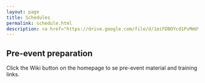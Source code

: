 ```yaml
---
layout: page
title: Schedules 
permalink: schedule.html
description: <a href="https://drive.google.com/file/d/1miFDBOYcd1PvMmUYHbFt8XhSh-EjXeU4/view?usp=sharing">Schedule</a> (August 20-27, 2020)
---
```

## Pre-event preparation

Click the Wiki button on the homepage to se pre-event material and training links. 



